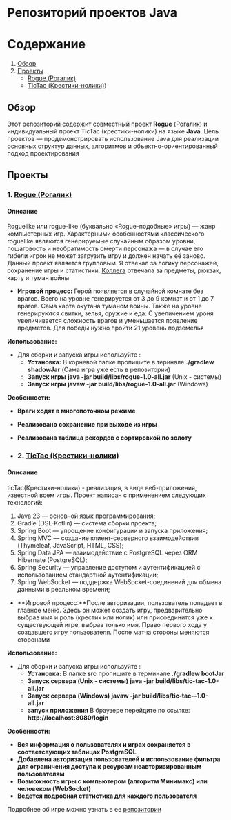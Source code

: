 # Репозиторий проектов Java

# Содержание

1. [Обзор](#обзор)
2. [Проекты](#проекты)
   - [Rogue (Рогалик)](#1-rogue-рогалик)
   - [TicTac (Крестики-нолики)](#2-tictac-крестики-нолики))

## Обзор

Этот репозиторий содержит совместный проект **Rogue** (Рогалик) и индивидуальный проект TicTac (крестики-нолики) на языке **Java**. Цель проектов — продемонстрировать использование Java для реализации основных структур данных, алгоритмов и объектно-ориентированный подход проектирования

## Проекты

### 1. [Rogue (Рогалик)](https://github.com/IvanVito/Java/tree/main/rogue)

#### Описание

Roguelike или rogue-like (буквально «Rogue-подобные» игры) — жанр компьютерных игр. Характерными особенностями классического roguelike являются генерируемые случайным образом уровни, пошаговость и необратимость смерти персонажа — в случае его гибели игрок не может загрузить игру и должен начать её заново. Данный проект является групповым. Я отвечал за логику персонажей, сохранение игры и статистики. [Коллега](https://github.com/Shyrasya)  отвечала за предметы, рюкзак, карту и туман войны

- **Игровой процесс:** Герой появляется в случайной комнате без врагов. Всего на уровне генерируется от 3 до 9 комнат и от 1 до 7 врагов. Сама карта окутана туманом войны. Также на уровне генерируются свитки, зелья, оружие и еда. С увеличением уроня увеличивается сложность врагов и уменьшается появление предметов. Для победы нужно пройти 21 уровень подземелья 

**Использование:**
- Для сборки и запуска игры используйте :
  - **Установка:** В корневой папке пропишите в теринале **./gradlew shadowJar** (Сама игра уже есть в репозитории)
  - **Запуск игры** **java -jar build/libs/rogue-1.0-all.jar** (Unix - системы)
  - **Запуск игры** **javaw -jar build/libs/rogue-1.0-all.jar** (Windows)

**Особенности:**
- **Враги ходят в многопоточном режиме**
- **Реализовано сохранение при выходе из игры**
- **Реализована таблица рекордов с сортировкой по золоту**

- ### 2. [TicTac (Крестики-нолики)](https://github.com/IvanVito/Java/tree/main/ticTac)

#### Описание

ticTac(Крестики-нолики) - реализация, в виде веб-приложения, известной всем игры. Проект написан с применением следующих технологий:
1. Java 23 — основной язык программирования;
2. Gradle (DSL-Kotlin) — система сборки проекта;
3. Spring Boot — упрощение конфигурации и запуска приложения;
4. Spring MVC — создание клиент-серверного взаимодействия (Thymeleaf, JavaScript, HTML, CSS);
5. Spring Data JPA — взаимодействие с PostgreSQL через ORM Hibernate (PostgreSQL);
6. Spring Security — управление доступом и аутентификацией с использованием стандартной аутентификации;
7. Spring WebSocket — поддержка WebSocket-соединений для обмена данными в реальном времени;

- **Игровой процесс:**После авторизации, пользователь попадает в главное меню. Здесь он может создать игру, предварительно выбрав имя и роль (крестик или нолик) или присоединится уже к существующей игре, выбрав только имя. Право первого хода у создавшего игру пользователя. После матча стороны меняются сторонами

**Использование:**
- Для сборки и запуска игры используйте :
  - **Установка:** В папке **src** пропишите в терминале **./gradlew bootJar**
  - **Запуск сервера (Unix - системы)** **java -jar build/libs/tic-tac-1.0-all.jar**
  - **Запуск сервера (Windows)** **javaw -jar build/libs/tic-tac--1.0-all.jar** 
  - **запуск приложения** В браузере перейдите по ссылке: **http://localhost:8080/login**

**Особенности:**
- **Вся информация о пользователях и играх сохраняется в соответсвующих таблицах PostgreSQL**
- **Добавлена авторизация пользователей и использование фильтра для ограничения доступа к ресурсам неавторизированным пользователям**
- **Возможность игры с компьютером (алгоритм Минимакс) или человеком (WebSocket)**
- **Ведется подробная статистика для каждого пользователя**

Подробнее об игре можно узнать в ее [репозитории](https://github.com/IvanVito/Java/tree/main/ticTac)

